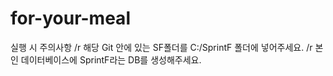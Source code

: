# for-your-meal
실행 시 주의사항
/r
해당 Git 안에 있는 SF폴더를 C:/SprintF 폴더에 넣어주세요.
/r
본인 데이터베이스에 SprintF라는 DB를 생성해주세요.
